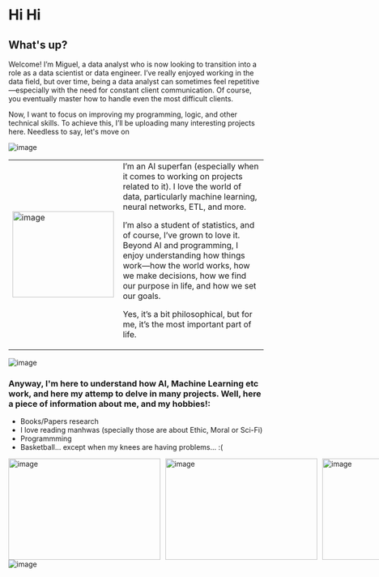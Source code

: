 # Hi Hi
## What's up? <br>
<div>
Welcome! I’m Miguel, a data analyst who is now looking to transition into a role as a data scientist or data engineer. I’ve really enjoyed working in the data field, but over time, being a data analyst can sometimes feel repetitive—especially with the need for constant client communication. Of course, you eventually master how to handle even the most difficult clients.

Now, I want to focus on improving my programming, logic, and other technical skills. To achieve this, I’ll be uploading many interesting projects here.
Needless to say, let's move on

</div>

![image](https://github.com/user-attachments/assets/270cb393-8c6a-4868-a8df-3447116a0525)

<table style="border: none;">
  <tr style="border: none;">
    <td style="border: none; padding-right: 10px;">
      <img src="https://github.com/user-attachments/assets/889fad8d-362f-4a79-925d-409da55b426a" alt="image" width="200" height="170">
    </td>
    <td style="border: none;">
      <div>I’m an AI superfan (especially when it comes to working on projects related to it). I love the world of data, particularly machine learning, neural networks, ETL, and more.
        
I’m also a student of statistics, and of course, I’ve grown to love it. Beyond AI and programming, I enjoy understanding how things work—how the world works, how we make decisions, how we find our purpose in life, and how we set our goals.

Yes, it’s a bit philosophical, but for me, it’s the most important part of life.</div>
    </td>
  </tr>
</table>
 <img src="https://github.com/user-attachments/assets/57fa6782-8257-4894-a159-07c6d5540683" alt='image'>

### Anyway, I'm here to understand how AI, Machine Learning etc work, and here my attemp to delve in many projects. Well, here a piece of information about me, and my hobbies!:
<ul>
  <li>Books/Papers research</li>
  <li>I love reading manhwas (specially those are about Ethic, Moral or Sci-Fi)</li>
  <li>Programmming</li>
  <li>Basketball... except when my knees are having problems... :(</li>
</ul>


<div style="display: flex; justify-content: space-between; align-items: center;">
  <img src="https://github.com/user-attachments/assets/422f2381-197a-4ae2-a521-333fd00bb1a4" alt="image" width="300" height="200" style="margin-right: 10px;">
  <img src="https://github.com/user-attachments/assets/0f497d48-8d63-4053-ba8f-21cf63c75b8f" alt="image" width="300" height="200" style="margin-right: 10px;">
  <img src="https://github.com/user-attachments/assets/ac2e45f9-5ca7-41ba-b361-074366d788c8" alt="image" width="200" height="200">
</div>
 <img src="https://github.com/user-attachments/assets/57fa6782-8257-4894-a159-07c6d5540683" alt='image'>


